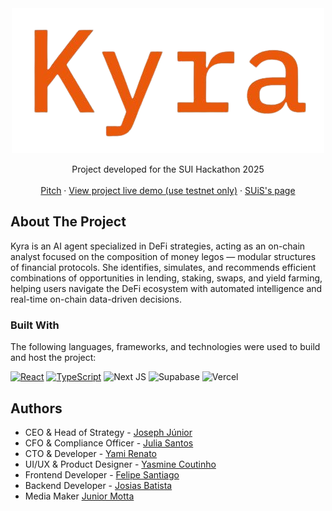 <!-- PROJECT LOGO -->
<div>
  <div align="center">
      <img src="./gihub/logo/kyra-logo.png" width="500px" alt="logo" />
    </a>
  </div>

  <p align="center">
    Project developed for the SUI Hackathon 2025
 <br />
    <br />
      <a href="https://drive.google.com/drive/folders/1I7gTYYtQPEO2zBj0Rc0fQlulef14tqu8">Pitch</a>
      ·
      <a href="https://kyra-finance.vercel.app">View project live demo (use testnet only)</a>
      ·
      <a href="https://notion.sui.io/overflow-2025-handbook">SUiS's page</a>
  </p>
</div>

<!-- ABOUT THE PROJECT -->
## About The Project

Kyra is an AI agent specialized in DeFi strategies, acting as an on-chain analyst focused on the composition of money legos — modular structures of financial protocols. She identifies, simulates, and recommends efficient combinations of opportunities in lending, staking, swaps, and yield farming, helping users navigate the DeFi ecosystem with automated intelligence and real-time on-chain data-driven decisions.

### Built With

The following languages, frameworks, and technologies were used to build and host the project:

[![React](https://img.shields.io/badge/react-%2320232a.svg?style=for-the-badge&logo=react&logoColor=%2361DAFB)](https://react.dev)
[![TypeScript](https://img.shields.io/badge/typescript-%23007ACC.svg?style=for-the-badge&logo=typescript&logoColor=white)](https://www.typescriptlang.org)
![Next JS](https://img.shields.io/badge/Next-black?style=for-the-badge&logo=next.js&logoColor=white)
![Supabase](https://img.shields.io/badge/Supabase-3ECF8E?style=for-the-badge&logo=supabase&logoColor=white)
![Vercel](https://img.shields.io/badge/vercel-%23000000.svg?style=for-the-badge&logo=vercel&logoColor=white)

## Authors

- CEO & Head of Strategy - [Joseph Júnior](https://www.linkedin.com/in/joseph-j%C3%BAnior-b23427250)
- CFO & Compliance Officer - [Julia Santos](https://www.linkedin.com/in/juliasantoscontadora)
- CTO & Developer - [Yami Renato](https://www.linkedin.com/in/yamirenato)
- UI/UX & Product Designer - [Yasmine Coutinho](https://www.linkedin.com/in/yasminecoutinho)
- Frontend Developer - [Felipe Santiago](https://www.linkedin.com/in/felipe-santiago-morais)
- Backend Developer - [Josias Batista](https://www.linkedin.com/in/josias-batista)
- Media Maker [Junior Motta](https://www.linkedin.com/in/junior-motta-439b9a269)